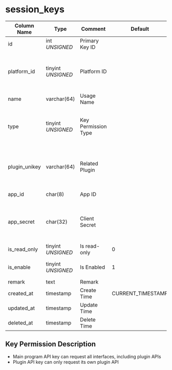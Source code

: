 # session_keys

| Column Name | Type | Comment | Default | Null | Remark |
| --- | --- | --- | --- | --- | --- |
| id | int *UNSIGNED* | Primary Key ID |  | NO | Auto Increment |
| platform_id | tinyint *UNSIGNED* | Platform ID |  | NO | Related key name [configs->item_key = platforms](../dictionary/platforms.md) |
| name | varchar(64) | Usage Name |  | NO |  |
| type | tinyint *UNSIGNED* | Key Permission Type |  | NO | 1. Main Program API / 2. Admin API / 3. Plugin API |
| plugin_unikey | varchar(64) | Related Plugin |  | YES | Plugin API exclusive, Related field [plugins->unikey](../plugins/plugins.md) |
| app_id | char(8) | App ID |  | NO | Auto-generated |
| app_secret | char(32) | Client Secret |  | NO | Auto-generated, encrypted storage in the database |
| is_read_only | tinyint *UNSIGNED* | Is read-only | 0 | NO | 0.No / 1.Yes |
| is_enable | tinyint *UNSIGNED* | Is Enabled | 1 | NO | 0. Disabled / 1. Enabled |
| remark | text | Remark |  | YES |  |
| created_at | timestamp | Create Time | CURRENT_TIMESTAMP | NO |  |
| updated_at | timestamp | Update Time |  | YES |  |
| deleted_at | timestamp | Delete Time |  | YES |  |

## Key Permission Description

- Main program API key can request all interfaces, including plugin APIs
- Plugin API key can only request its own plugin API
